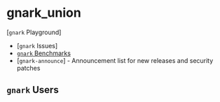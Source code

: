 # gnark_union

[`gnark` Playground]
* [`gnark` Issues]
* [`gnark` Benchmarks](https://docs.gnark.consensys.net/en/latest/#gnark-is-fast)
* [`gnark-announce`] - Announcement list for new releases and security patches


## `gnark` Users

